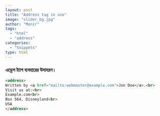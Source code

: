 ```yaml
---
layout: post
title: "Address tag in use"
image: "slider_bg.jpg"
author: "Monir"
tags:
  - "html"
  - "address"
categories:
  - "Snippets"
type: html  
---
```


### এড্রেস ট্যাগ ব্যবহারের উদাহরন।

```html
<address>
Written by <a href="mailto:webmaster@example.com">Jon Doe</a>.<br>
Visit us at:<br>
Example.com<br>
Box 564, Disneyland<br>
USA
</address>
```
